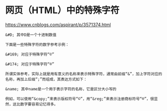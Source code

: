 # 网页（HTML）中的特殊字符
https://www.cnblogs.com/aspirant/p/3571374.html

```
&#D; 其中D是一个十进制数值

下面是一些特殊字符的数字参考示例：

&#169; 对应于特殊字符“©”

&#174; 对应于特殊字符“®”

所谓实体参考，实际上就是用有意义的名称来表示特殊字符，通常由前缀“&”，加上字符对应的名称，再加上后缀“;”而组成，其表达方式如下：

&name; 其中name是一个用于表示字符的名称，它是区分大小写的

例如，可以使用“&copy;”来表示版权符号“©”，用“&reg;”来表示注册商标符号“®”，很显然，这比数字要容易记忆得多。

```
